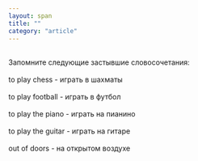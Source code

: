 ```yaml
---
layout: span
title: ""
category: "article"
---
```

<section class='rules'><span><br>Запомните следующие застывшие словосочетания:<br><br>to play chess - играть в шахматы <br><br>to play football - играть в футбол<br><br>to play the piano - играть на пианино<br><br> to play the guitar - играть на гитаре<br><br>out of  doors - на открытом воздухе<br></span></section>
